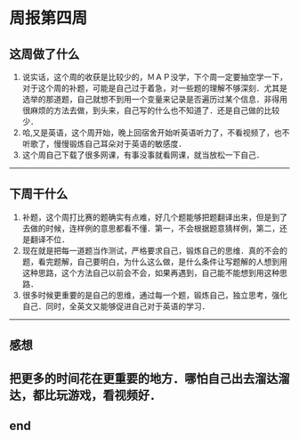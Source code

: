 # 周报第四周


## 这周做了什么

1. 说实话，这个周的收获是比较少的，ＭＡＰ没学，下个周一定要抽空学一下，对于这个周的补题，可能是自己过于着急，对一些题的理解不够深刻．尤其是选举的那道题，自己就想不到用一个变量来记录是否遍历过某个信息．非得用很麻烦的方法去做，到头来，自己写的什么也不知道了．还是自己做的比较少．
2. 哈,又是英语，这个周开始，晚上回宿舍开始听英语听力了，不看视频了，也不听歌了，慢慢锻炼自己耳朵对于英语的敏感度．
3. 这个周自己下载了很多网课，有事没事就看网课，就当放松一下自己．
---


## 下周干什么


1. 补题，这个周打比赛的题确实有点难，好几个题能够把题翻译出来，但是到了去做的时候，连样例的意思都看不懂．第一，不会根据题意猜样例，第二，还是翻译不位．
2. 现在就是把每一道题当作测试，严格要求自己，锻炼自己的思维．真的不会的题，看完题解，自己要明白，为什么这么做，是什么条件让写题解的人想到用这种思路，这个方法自己以前会不会，如果再遇到，自己能不能想到用这种思路．
3. 很多时候更重要的是自己的思维，通过每一个题，锻炼自己，独立思考，强化自己．同时，全英文又能够促进自己对于英语的学习．
---


## 感想

把更多的时间花在更重要的地方．哪怕自己出去溜达溜达，都比玩游戏，看视频好．
---


## end
